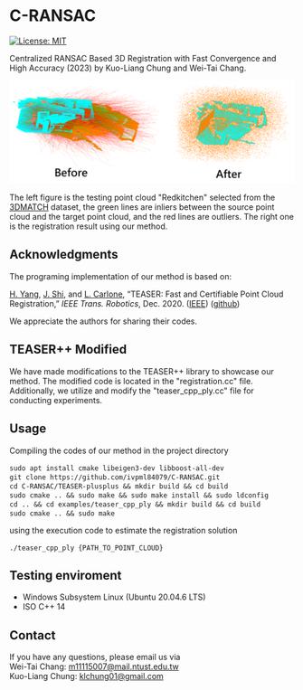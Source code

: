 # C-RANSAC
[![License: MIT](https://img.shields.io/badge/License-MIT-yellow.svg)](https://opensource.org/licenses/MIT)

Centralized RANSAC Based 3D Registration with Fast Convergence and High Accuracy (2023) by Kuo-Liang Chung and Wei-Tai Chang.  

<div align=center>
<img src="https://github.com/ivpml84079/C-RANSAC/blob/main/Fig/Example.png">
</div>

The left figure is the testing point cloud "Redkitchen" selected from the [3DMATCH](https://3dmatch.cs.princeton.edu/) dataset, the green lines are inliers between the source point cloud and the target point cloud, and the red lines are outliers. The right one is the registration result using our method.

## Acknowledgments
The programing implementation of our method is based on:

[H. Yang](http://hankyang.mit.edu/), [J. Shi](http://jingnanshi.com/), and [L. Carlone](http://lucacarlone.mit.edu/), “TEASER: Fast and Certifiable Point Cloud Registration,” *IEEE Trans. Robotics*, Dec. 2020. ([IEEE](https://ieeexplore.ieee.org/document/9286491)) ([github](https://github.com/MIT-SPARK/TEASER-plusplus))

We appreciate the authors for sharing their codes.

## TEASER++ Modified

We have made modifications to the TEASER++ library to showcase our method. The modified code is located in the "registration.cc" file. Additionally, we utilize and modify the "teaser_cpp_ply.cc" file for conducting experiments.

## Usage
Compiling the codes of our method in the project directory
```
sudo apt install cmake libeigen3-dev libboost-all-dev
git clone https://github.com/ivpml84079/C-RANSAC.git
cd C-RANSAC/TEASER-plusplus && mkdir build && cd build
sudo cmake .. && sudo make && sudo make install && sudo ldconfig
cd .. && cd examples/teaser_cpp_ply && mkdir build && cd build
sudo cmake .. && sudo make
```
using the execution code to estimate the registration solution
```
./teaser_cpp_ply {PATH_TO_POINT_CLOUD}
```
## Testing enviroment
* Windows Subsystem Linux (Ubuntu 20.04.6 LTS)
* ISO C++ 14

## Contact
If you have any questions, please email us via   
Wei-Tai Chang: m11115007@mail.ntust.edu.tw  
Kuo-Liang Chung: klchung01@gmail.com